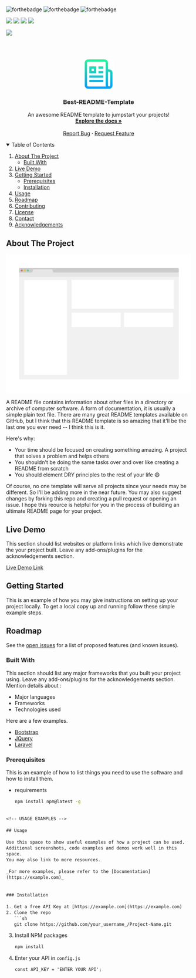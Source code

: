 
<br>

![forthebadge](https://forthebadge.com/images/badges/built-with-love.svg)
![forthebadge](https://forthebadge.com/images/badges/for-you.svg)
![forthebadge](https://forthebadge.com/images/badges/powered-by-coffee.svg)

![](https://img.shields.io/badge/Excitement-High-red)
![](https://img.shields.io/badge/Maintained-Yes-indigo)
![](https://img.shields.io/github/issues/krvaibhaw/best-readme-template)
![](https://img.shields.io/github/stars/krvaibhaw/best-readme-template)

[![](https://img.shields.io/badge/By_Me_A_Coffee-Paypal-skyblue)](https://www.paypal.com/paypalme/krvaibhaw/100)

<br>

<br />
<p align="center">
  <a href="https://github.com/krvaibhaw/best-readme-template">
    <img src="preview/logo.png" alt="Logo" width="80" height="80">
  </a>

  <h3 align="center">Best-README-Template</h3>

  <p align="center">
    An awesome README template to jumpstart your projects!
    <br />
    <a href="https://github.com/krvaibhaw/best-readme-template"><strong>Explore the docs »</strong></a>
    <br />
    <br />
    <a href="https://github.com/krvaibhaw/best-readme-template/issues">Report Bug</a>
    ·
    <a href="https://github.com/krvaibhaw/best-readme-template/issues">Request Feature</a>
  </p>
</p>

<!-- TABLE OF CONTENTS -->

<details open="open">
  <summary>Table of Contents</summary>
  <ol>
    <li>
      <a href="#about-the-project">About The Project</a>
      <ul>
        <li><a href="#built-with">Built With</a></li>
      </ul>
    </li>
    <li><a href="#live-demo">Live Demo</a></li>
    <li>
      <a href="#getting-started">Getting Started</a>
      <ul>
        <li><a href="#prerequisites">Prerequisites</a></li>
        <li><a href="#installation">Installation</a></li>
      </ul>
    </li>
    <li><a href="#usage">Usage</a></li>
    <li><a href="#roadmap">Roadmap</a></li>
    <li><a href="#contributing">Contributing</a></li>
    <li><a href="#license">License</a></li>
    <li><a href="#contact">Contact</a></li>
    <li><a href="#acknowledgements">Acknowledgements</a></li>
  </ol>
</details>


## About The Project

[![Product Name Screen Shot](preview/preview.png)](https://example.com)

A README file contains information about other files in a directory or archive of computer software. A form of documentation, it is usually a simple plain text file. There are many great README templates available on GitHub, but I think that this README template is so amazing that it'll be the last one you ever need -- I think this is it.

Here's why:
* Your time should be focused on creating something amazing. A project that solves a problem and helps others
* You shouldn't be doing the same tasks over and over like creating a README from scratch
* You should element DRY principles to the rest of your life :smile:

Of course, no one template will serve all projects since your needs may be different. So I'll be adding more in the near future. You may also suggest changes by forking this repo and creating a pull request or opening an issue. I hope this reource is helpful for you in the process of building an ultimate README page for your project.


<!-- LIVE DEMO -->

## Live Demo

This section should list websites or platform links which live demonstrate the your project built. Leave any add-ons/plugins for the acknowledgements section.

[Live Demo Link](https://example.com)


<!-- GETTING STARTED -->

## Getting Started

This is an example of how you may give instructions on setting up your project locally.
To get a local copy up and running follow these simple example steps.


<!-- ROADMAP -->

## Roadmap

See the [open issues](https://github.com/othneildrew/Best-README-Template/issues) for a list of proposed features (and known issues).



### Built With

This section should list any major frameworks that you built your project using. Leave any add-ons/plugins for the acknowledgements section. Mention details about :

- Major languages
- Frameworks
- Technologies used

Here are a few examples.

* [Bootstrap](https://getbootstrap.com)
* [JQuery](https://jquery.com)
* [Laravel](https://laravel.com)

### Prerequisites

This is an example of how to list things you need to use the software and how to install them.
* requirements
  ```sh
  npm install npm@latest -g
```

<!-- USAGE EXAMPLES -->

## Usage

Use this space to show useful examples of how a project can be used. Additional screenshots, code examples and demos work well in this space. 
You may also link to more resources.

_For more examples, please refer to the [Documentation](https://example.com)_


### Installation

1. Get a free API Key at [https://example.com](https://example.com)
2. Clone the repo
   ```sh
   git clone https://github.com/your_username_/Project-Name.git
   ```
3. Install NPM packages
   ```sh
   npm install
   ```
4. Enter your API in `config.js`
   ```JS
   const API_KEY = 'ENTER YOUR API';